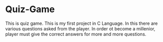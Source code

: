 # Quiz-Game
This is quiz game.
This is my first project in C Language.
In this there are various questions asked from the player.
In order ot become a millenior, player must give the correct answers for more and more questions.  
